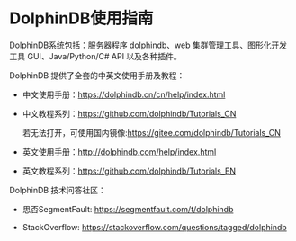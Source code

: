 # DolphinDB使用指南

DolphinDB系统包括：服务器程序 dolphindb、web 集群管理工具、图形化开发工具 GUI、Java/Python/C# API 以及各种插件。

DolphinDB 提供了全套的中英文使用手册及教程：
- 中文使用手册：https://dolphindb.cn/cn/help/index.html 
- 中文教程系列：https://github.com/dolphindb/Tutorials_CN 

    若无法打开，可使用国内镜像:https://gitee.com/dolphindb/Tutorials_CN 
- 英文使用手册：http://dolphindb.com/help/index.html
- 英文教程系列：https://github.com/dolphindb/Tutorials_EN

DolphinDB 技术问答社区：
- 思否SegmentFault: https://segmentfault.com/t/dolphindb

- StackOverflow: https://stackoverflow.com/questions/tagged/dolphindb